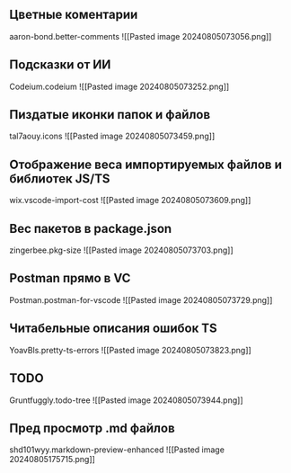 ## Цветные коментарии
aaron-bond.better-comments
![[Pasted image 20240805073056.png]]

## Подсказки от ИИ
Codeium.codeium
![[Pasted image 20240805073252.png]]

## Пиздатые иконки папок и файлов
tal7aouy.icons
![[Pasted image 20240805073459.png]]

## Отображение веса импортируемых файлов и библиотек JS/TS
wix.vscode-import-cost
![[Pasted image 20240805073609.png]]

## Вес пакетов в package.json
zingerbee.pkg-size
![[Pasted image 20240805073703.png]]

## Postman прямо в VC
Postman.postman-for-vscode
![[Pasted image 20240805073729.png]]

## Читабельные описания ошибок TS
YoavBls.pretty-ts-errors
![[Pasted image 20240805073823.png]]

## TODO
Gruntfuggly.todo-tree
![[Pasted image 20240805073944.png]]

## Пред просмотр .md файлов
shd101wyy.markdown-preview-enhanced
![[Pasted image 20240805175715.png]]